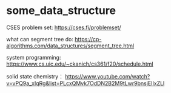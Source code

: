 # some_data_structure

  CSES problem set: https://cses.fi/problemset/

  what can segment tree do: https://cp-algorithms.com/data_structures/segment_tree.html 

  system programming: https://www.cs.uic.edu/~ckanich/cs361/f20/schedule.html

  solid state chemistry： https://www.youtube.com/watch?v=vPQ9a_xIqRg&list=PLcxQMvk7OdDN2B2M9tLwr9bnsjEIIxZLl
